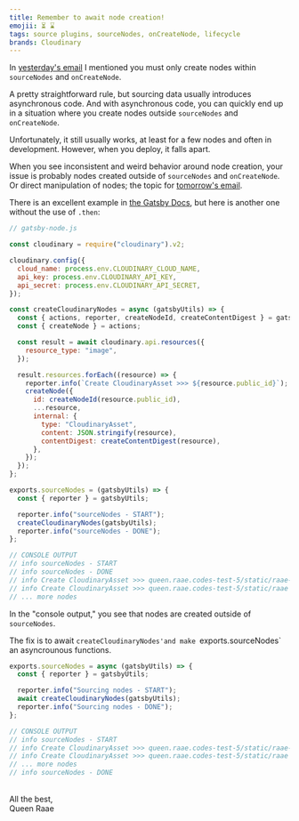 ```yaml
---
title: Remember to await node creation!
emojii: ⏳ ⌛️
tags: source plugins, sourceNodes, onCreateNode, lifecycle
brands: Cloudinary
---
```


In [yesterday's email](/emails/2022-05-24-node-creation/) I mentioned you must only create nodes within `sourceNodes` and `onCreateNode`.

A pretty straightforward rule, but sourcing data usually introduces asynchronous code. And with asynchronous code, you can quickly end up in a situation where you create nodes outside `sourceNodes` and `onCreateNode`.

Unfortunately, it still usually works, at least for a few nodes and often in development. However, when you deploy, it falls apart.

When you see inconsistent and weird behavior around node creation, your issue is probably nodes created outside of `sourceNodes` and `onCreateNode`. Or direct manipulation of nodes; the topic for [tomorrow's email](/emails/2022-05-26-node-manipulation/).

There is an excellent example in [the Gatsby Docs](https://www.gatsbyjs.com/docs/debugging-async-lifecycles/), but here is another one without the use of `.then`:

```js
// gatsby-node.js

const cloudinary = require("cloudinary").v2;

cloudinary.config({
  cloud_name: process.env.CLOUDINARY_CLOUD_NAME,
  api_key: process.env.CLOUDINARY_API_KEY,
  api_secret: process.env.CLOUDINARY_API_SECRET,
});

const createCloudinaryNodes = async (gatsbyUtils) => {
  const { actions, reporter, createNodeId, createContentDigest } = gatsbyUtils;
  const { createNode } = actions;

  const result = await cloudinary.api.resources({
    resource_type: "image",
  });

  result.resources.forEach((resource) => {
    reporter.info(`Create CloudinaryAsset >>> ${resource.public_id}`);
    createNode({
      id: createNodeId(resource.public_id),
      ...resource,
      internal: {
        type: "CloudinaryAsset",
        content: JSON.stringify(resource),
        contentDigest: createContentDigest(resource),
      },
    });
  });
};

exports.sourceNodes = (gatsbyUtils) => {
  const { reporter } = gatsbyUtils;

  reporter.info("sourceNodes - START");
  createCloudinaryNodes(gatsbyUtils);
  reporter.info("sourceNodes - DONE");
};

// CONSOLE OUTPUT
// info sourceNodes - START
// info sourceNodes - DONE
// info Create CloudinaryAsset >>> queen.raae.codes-test-5/static/raae-avatar
// info Create CloudinaryAsset >>> queen.raae.codes-test-5/static/raae
// ... more nodes
```

In the "console output," you see that nodes are created outside of `sourceNodes`.

The fix is to await `createCloudinaryNodes'and make `exports.sourceNodes` an asyncrounous functions.

```js
exports.sourceNodes = async (gatsbyUtils) => {
  const { reporter } = gatsbyUtils;

  reporter.info("Sourcing nodes - START");
  await createCloudinaryNodes(gatsbyUtils);
  reporter.info("Sourcing nodes - DONE");
};

// CONSOLE OUTPUT
// info sourceNodes - START
// info Create CloudinaryAsset >>> queen.raae.codes-test-5/static/raae-avatar
// info Create CloudinaryAsset >>> queen.raae.codes-test-5/static/raae
// ... more nodes
// info sourceNodes - DONE
```

&nbsp;  
All the best,  
Queen Raae
